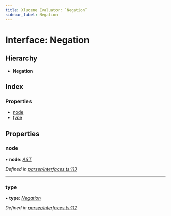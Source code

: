 ```yaml
---
title: Xlucene Evaluator: `Negation`
sidebar_label: Negation
---
```


# Interface: Negation

## Hierarchy

* **Negation**

## Index

### Properties

* [node](negation.md#node)
* [type](negation.md#type)

## Properties

###  node

• **node**: *[AST](../overview.md#ast)*

*Defined in [parser/interfaces.ts:113](https://github.com/terascope/teraslice/blob/0ae31df4/packages/xlucene-evaluator/src/parser/interfaces.ts#L113)*

___

###  type

• **type**: *[Negation](../enums/asttype.md#negation)*

*Defined in [parser/interfaces.ts:112](https://github.com/terascope/teraslice/blob/0ae31df4/packages/xlucene-evaluator/src/parser/interfaces.ts#L112)*
